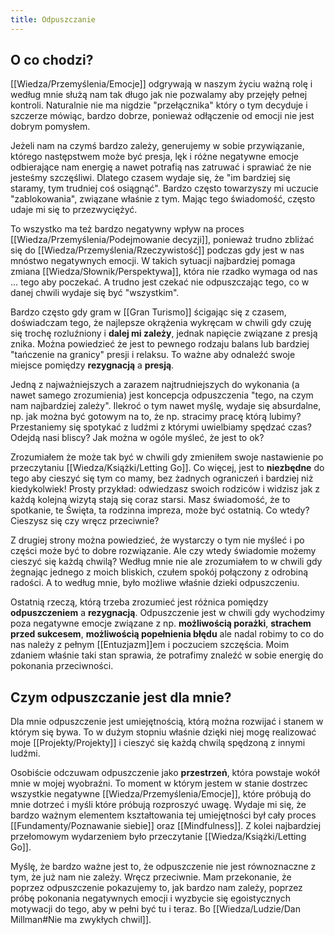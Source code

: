 ```yaml
---
title: Odpuszczanie
---
```


## O co chodzi?
[[Wiedza/Przemyślenia/Emocje]] odgrywają w naszym życiu ważną rolę i według mnie służą nam tak długo jak nie pozwalamy aby przejęły pełnej kontroli. Naturalnie nie ma nigdzie "przełącznika" który o tym decyduje i szczerze mówiąc, bardzo dobrze, ponieważ odłączenie od emocji nie jest dobrym pomysłem.

Jeżeli nam na czymś bardzo zależy, generujemy w sobie przywiązanie, którego następstwem może być presja, lęk i różne negatywne emocje odbierające nam energię a nawet potrafią nas zatruwać i sprawiać że nie jesteśmy szczęśliwi. Dlatego czasem wydaje się, że "im bardziej się staramy, tym trudniej coś osiągnąć". Bardzo często towarzyszy mi uczucie "zablokowania", związane właśnie z tym. Mając tego świadomość, często udaje mi się to przezwyciężyć.

To wszystko ma też bardzo negatywny wpływ na proces [[Wiedza/Przemyślenia/Podejmowanie decyzji]], ponieważ trudno zbliżać się do [[Wiedza/Przemyślenia/Rzeczywistość]] podczas gdy jest w nas mnóstwo negatywnych emocji. W takich sytuacji najbardziej pomaga zmiana [[Wiedza/Słownik/Perspektywa]], która nie rzadko wymaga od nas ... tego aby poczekać. A trudno jest czekać nie odpuszczając tego, co w danej chwili wydaje się być "wszystkim". 

Bardzo często gdy gram w [[Gran Turismo]] ścigając się z czasem, doświadczam tego, że najlepsze okrążenia wykręcam w chwili gdy czuję się trochę rozluźniony i **dalej mi zależy**, jednak napięcie związane z presją znika. Można powiedzieć że jest to pewnego rodzaju balans lub bardziej "tańczenie na granicy" presji i relaksu. To ważne aby odnaleźć swoje miejsce pomiędzy **rezygnacją** a **presją**.

Jedną z najważniejszych a zarazem najtrudniejszych do wykonania (a nawet samego zrozumienia) jest koncepcja odpuszczenia "tego, na czym nam najbardziej zależy". Ilekroć o tym nawet myślę, wydaje się absurdalne, np. jak można być gotowym na to, że np. stracimy pracę którą lubimy? Przestaniemy się spotykać z ludźmi z którymi uwielbiamy spędzać czas? Odejdą nasi bliscy? Jak można w ogóle myśleć, że jest to ok? 

Zrozumiałem że może tak być w chwili gdy zmieniłem swoje nastawienie po przeczytaniu [[Wiedza/Książki/Letting Go]]. Co więcej, jest to **niezbędne** do tego aby cieszyć się tym co mamy, bez żadnych ograniczeń i bardziej niż kiedykolwiek! Prosty przykład: odwiedzasz swoich rodziców i widzisz jak z każdą kolejną wizytą stają się coraz starsi. Masz świadomość, że to spotkanie, te Święta, ta rodzinna impreza, może być ostatnią. Co wtedy? Cieszysz się czy wręcz przeciwnie?

Z drugiej strony można powiedzieć, że wystarczy o tym nie myśleć i po części może być to dobre rozwiązanie. Ale czy wtedy świadomie możemy cieszyć się każdą chwilą? Według mnie nie ale zrozumiałem to w chwili gdy żegnając jednego z moich bliskich, czułem spokój połączony z odrobiną radości. A to według mnie, było możliwe właśnie dzieki odpuszczeniu. 

Ostatnią rzeczą, którą trzeba zrozumieć jest różnica pomiędzy **odpuszczeniem** a **rezygnacją**. Odpuszczenie jest w chwili gdy wychodzimy poza negatywne emocje związane z np. **możliwością porażki**, **strachem przed sukcesem**, **możliwością popełnienia błędu** ale nadal robimy to co do nas należy z pełnym [[Entuzjazm]]em i poczuciem szczęścia. Moim zdaniem właśnie taki stan sprawia, że potrafimy znaleźć w sobie energię do pokonania przeciwności. 

## Czym odpuszczanie jest dla mnie?
Dla mnie odpuszczenie jest umiejętnością, którą można rozwijać i stanem w którym się bywa. To w dużym stopniu właśnie dzięki niej mogę realizować moje [[Projekty/Projekty]] i cieszyć się każdą chwilą spędzoną z innymi ludźmi. 

Osobiście odczuwam odpuszczenie jako **przestrzeń**, która powstaje wokół mnie w mojej wyobraźni. To moment w którym jestem w stanie dostrzec wszystkie negatywne [[Wiedza/Przemyślenia/Emocje]], które próbują do mnie dotrzeć i myśli które próbują rozproszyć uwagę. Wydaje mi się, że bardzo ważnym elementem kształtowania tej umiejętności był cały proces [[Fundamenty/Poznawanie siebie]] oraz [[Mindfulness]]. Z kolei najbardziej przełomowym wydarzeniem było przeczytanie [[Wiedza/Książki/Letting Go]]. 

Myślę, że bardzo ważne jest to, że odpuszczenie nie jest równoznaczne z tym, że już nam nie zależy. Wręcz przeciwnie. Mam przekonanie, że poprzez odpuszczenie pokazujemy to, jak bardzo nam zależy, poprzez próbę pokonania negatywnych emocji i wyzbycie się egoistycznych motywacji do tego, aby w pełni być tu i teraz. Bo [[Wiedza/Ludzie/Dan Millman#Nie ma zwykłych chwil]].
